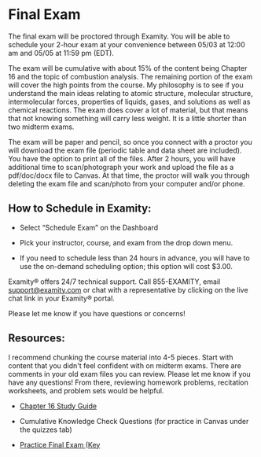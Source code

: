 # Final Exam


The final exam will be proctored through Examity. You will be able to schedule your 2-hour exam at your convenience between 05/03 at 12:00 am and 05/05 at 11:59 pm (EDT).

The exam will be cumulative with about 15% of the content being Chapter 16 and the topic of combustion analysis. The remaining portion of the exam will cover the high points from the course. My philosophy is to see if you understand the main ideas relating to atomic structure, molecular structure, intermolecular forces, properties of liquids, gases, and solutions as well as chemical reactions. The exam does cover a lot of material, but that means that not knowing something will carry less weight. It is a little shorter than two midterm exams.

The exam will be paper and pencil, so once you connect with a proctor you will download the exam file (periodic table and data sheet are included). You have the option to print all of the files. After 2 hours, you will have additional time to scan/photograph your work and upload the file as a pdf/doc/docx file to Canvas. At that time, the proctor will walk you through deleting the exam file and scan/photo from your computer and/or phone.

## How to Schedule in Examity:

* Select “Schedule Exam” on the Dashboard

* Pick your instructor, course, and exam from the drop down menu.

* If you need to schedule less than 24 hours in advance, you will have to use the on-demand scheduling option; this option will cost $3.00.


Examity® offers 24/7 technical support. Call 855-EXAMITY, email support@examity.com or chat with a representative by clicking on the live chat link in your Examity® portal.

Please let me know if you have questions or concerns!


## Resources:
I recommend chunking the course material into 4-5 pieces. Start with content that you didn't feel confident with on midterm exams. There are comments in your old exam files you can review. Please let me know if you have any questions! From there, reviewing homework problems, recitation worksheets, and problem sets would be helpful.

* [Chapter 16 Study Guide](https://media.ed.science.psu.edu/sites/media/ed/files/documents/ch16studyguide.pdf)

* Cumulative Knowledge Check Questions (for practice in Canvas under the quizzes tab)

* [Practice Final Exam ](https://media.ed.science.psu.edu/sites/media/ed/files/documents/practice_final_exam_wcf17.pdf) ([Key](https://media.ed.science.psu.edu/sites/media/ed/files/documents/practice_final_exam_wc_f17_key.pdf)



